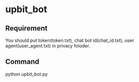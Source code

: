 # upbit_bot

## Requirement
You should put token(token.txt), chat bot id(chat_id.txt), user agent(user_agent.txt) in privacy foloder.

## Command
python upbit_bot.py